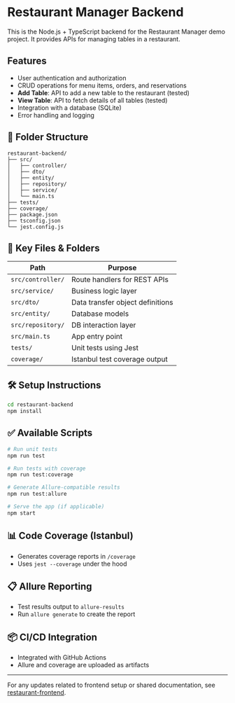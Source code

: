 # Restaurant Manager Backend

This is the Node.js + TypeScript backend for the Restaurant Manager demo project. It provides APIs for managing tables in a restaurant.

## Features
- User authentication and authorization
- CRUD operations for menu items, orders, and reservations
- **Add Table**: API to add a new table to the restaurant (tested)
- **View Table**: API to fetch details of all tables (tested)
- Integration with a database (SQLite)
- Error handling and logging

## 📁 Folder Structure
```
restaurant-backend/
├── src/
│   ├── controller/
│   ├── dto/
│   ├── entity/
│   ├── repository/
│   ├── service/
│   └── main.ts
├── tests/
├── coverage/
├── package.json
├── tsconfig.json
└── jest.config.js
```

## 📄 Key Files & Folders

| Path | Purpose |
|------|---------|
| `src/controller/` | Route handlers for REST APIs |
| `src/service/` | Business logic layer |
| `src/dto/` | Data transfer object definitions |
| `src/entity/` | Database models |
| `src/repository/` | DB interaction layer |
| `src/main.ts` | App entry point |
| `tests/` | Unit tests using Jest |
| `coverage/` | Istanbul test coverage output |

## 🛠️ Setup Instructions

```bash
cd restaurant-backend
npm install
```

## ✅ Available Scripts

```bash
# Run unit tests
npm run test

# Run tests with coverage
npm run test:coverage

# Generate Allure-compatible results
npm run test:allure

# Serve the app (if applicable)
npm start
```

## 📊 Code Coverage (Istanbul)
- Generates coverage reports in `/coverage`
- Uses `jest --coverage` under the hood

## 📋 Allure Reporting
- Test results output to `allure-results`
- Run `allure generate` to create the report

## 📦 CI/CD Integration
- Integrated with GitHub Actions
- Allure and coverage are uploaded as artifacts

---

For any updates related to frontend setup or shared documentation, see [restaurant-frontend](../restaurant-frontend/README.md).

